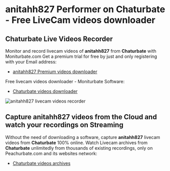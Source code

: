 # anitahh827 Performer on Chaturbate - Free LiveCam videos downloader

## Chaturbate Live Videos Recorder

Monitor and record livecam videos of **anitahh827** from **Chaturbate** with Moniturbate.com
Get a premium trial for free by just and only registering with your Email address:
* [anitahh827 Premium videos downloader](https://moniturbate.com/request-demo-licence-key.html)

Free livecam videos downloader - Moniturbate Software:
* [Chaturbate videos downloader](https://moniturbate.com/moniturbate-download-software.html)

![anitahh827 livecam videos recorder](https://peachurnet.com/templates/moniturbate-software.png)


## Capture anitahh827 videos from the Cloud and watch your recordings on Streaming

Without the need of downloading a software, capture **anitahh827** livecam videos from **Chaturbate** 100% online.
Watch Livecam archives from **Chaturbate** unlimitedly from thousands of existing recordings, only on Peachurbate.com and its websites network:
* [Chaturbate videos archives](https://peachurnet.com/)